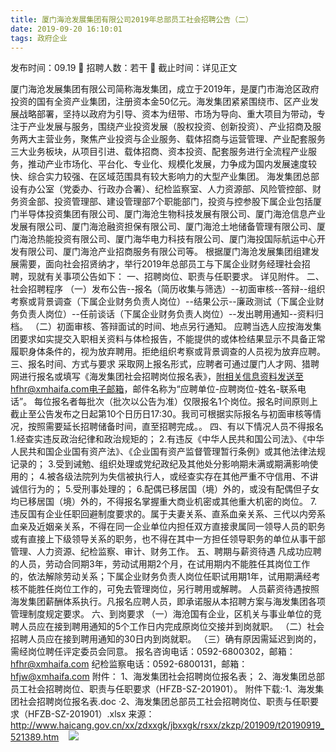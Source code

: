 ```yaml
---
title: 厦门海沧发展集团有限公司2019年总部员工社会招聘公告（二）
date: 2019-09-20 16:10:01
tags: 政府企业
---
```

发布时间：09.19   🌟   招聘人数：若干   🌈   截止时间：详见正文
<!-- more -->
厦门海沧发展集团有限公司简称海发集团，成立于2019年，是厦门市海沧区政府投资的国有全资产业集团，注册资本金50亿元。海发集团紧紧围绕市、区产业发展战略部署，坚持以政府为引导、资本为纽带、市场为导向、重大项目为带动，专注于产业发展与服务，围绕产业投资发展（股权投资、创新投资）、产业招商及服务两大主营业务，聚焦产业投资与企业服务、载体招商与运营管理、产业配套服务三大业务板块，从项目引进、载体招商、资本投资、配套服务进行全流程产业服务，推动产业市场化、平台化、专业化、规模化发展，力争成为国内发展速度较快、综合实力较强、在区域范围具有较大影响力的大型产业集团。
海发集团总部设有办公室（党委办、行政办合署）、纪检监察室、人力资源部、风险管控部、财务资金部、投资管理部、建设管理部7个职能部门，投资与控参股下属企业包括厦门半导体投资集团有限公司、厦门海沧生物科技发展有限公司、厦门海沧信息产业发展有限公司、厦门海沧融资担保有限公司、厦门海沧土地储备管理有限公司、厦门海沧热能投资有限公司、厦门海华电力科技有限公司、厦门海投国际航运中心开发有限公司、厦门海沧产业招商服务有限公司等。
根据厦门海沧发展集团组建发展需要，面向社会招贤纳才，举行2019年总部员工与下属企业财务经理社会招聘，现就有关事项公告如下：
一、招聘岗位、职责与任职要求。
详见附件。
二、社会招聘程序
（一）发布公告--报名（简历收集与筛选）--初面审核--答辩--组织考察或背景调查（下属企业财务负责人岗位）--结果公示--廉政测试（下属企业财务负责人岗位）--任前谈话（下属企业财务负责人岗位）--发出聘用通知--资料归档。
（二）初面审核、答辩面试的时间、地点另行通知。
应聘当选人应按海发集团要求如实提交入职相关资料与体检报告，不能提供的或体检结果显示不具备正常履职身体条件的，视为放弃聘用。拒绝组织考察或背景调查的人员视为放弃应聘。
三、报名时间、方式与要求
采取网上报名形式，应聘者可通过厦门人才网、猎聘网进行报名或填写《海发集团社会招聘岗位报名表》，附相关信息资料发送至hfhr@xmhaifa.com电子邮箱，邮件名称为“应聘单位-应聘岗位-姓名-联系电话”。
每位报名者每批次（批次以公告为准）仅限报名1个岗位。报名时间原则上截止至公告发布之日起第10个日历日17:30。我司可根据实际报名与初面审核等情况，按照需要延长招聘储备时间，直至招聘完成。。
四、有以下情况人员不得报名
1.经查实违反政治纪律和政治规矩的；
2.有违反《中华人民共和国公司法》、《中华人民共和国企业国有资产法》、《企业国有资产监督管理暂行条例》或其他法律法规记录的；
3.受到诫勉、组织处理或党纪政纪及其他处分影响期未满或期满影响使用的；
4.被各级法院列为失信被执行人，或经查实存在其他严重不守信用、不讲诚信行为的；
5.受刑事处理的；
6.配偶已移居国（境）外的，或没有配偶但子女均已移居国（境）外的，不得报名掌握重大商业机密或其他重大机密的岗位。
7.违反国有企业任职回避制度要求的。属于夫妻关系、直系血亲关系、三代以内旁系血亲及近姻亲关系，不得在同一企业单位内担任双方直接隶属同一领导人员的职务或有直接上下级领导关系的职务，也不得在其中一方担任领导职务的单位从事干部管理、人力资源、纪检监察、审计、财务工作。
五、聘期与薪资待遇
凡成功应聘的人员，劳动合同期3年，劳动试用期2个月，在试用期内不能胜任其岗位工作的，依法解除劳动关系；下属企业财务负责人岗位任职试用期1年，试用期满经考核不能胜任岗位工作的，可免去管理岗位，另行聘用或解聘。
人员薪资待遇按照海发集团薪酬体系执行。凡报名应聘人员，即承诺服从本招聘方案与海发集团各项管理制度规定要求。
六、到岗要求
（一）海沧国有企业，区机关与事业单位的竞聘人员应在接到聘用通知的5个工作日内完成原岗位交接并到岗就职。
（二）社会招聘人员应在接到聘用通知的30日内到岗就职。
（三）确有原因需延迟到岗的，需经岗位聘任评定委员会同意。
报名咨询电话：0592-6800302，邮箱：hfhr@xmhaifa.com
纪检监察电话：0592-6800131，邮箱：hfjw@xmhaifa.com
附件：
1、海发集团社会招聘岗位报名表；
2、海发集团总部员工社会招聘岗位、职责与任职要求（HFZB-SZ-201901）。
附件下载:·1、海发集团社会招聘岗位报名表.doc
·2、海发集团总部员工社会招聘岗位、职责与任职要求（HFZB-SZ-201901）.xlsx
来源：
http://www.haicang.gov.cn/xx/zdxxgk/jbxxgk/rsxx/zkzp/201909/t20190919_521389.htm
 
 ![](https://cdn.weiweiblog.cn/20181015134814.png)